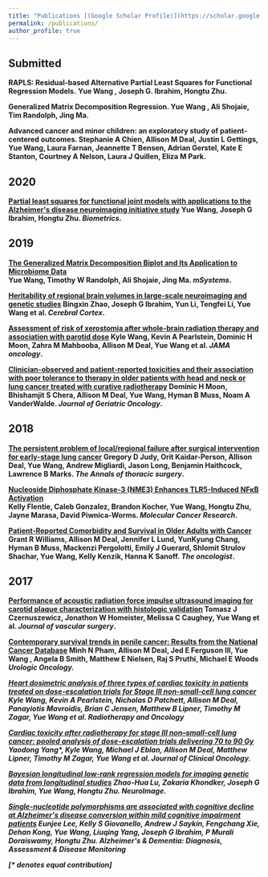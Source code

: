 ```yaml
---
title: "Publications [(Google Scholar Profile)](https://scholar.google.com/citations?user=m8LRDMwAAAAJ&hl=en)"
permalink: /publications/
author_profile: true
---
```



## Submitted
<b> RAPLS: Residual-based Alternative Partial Least Squares for Functional Regression Models.</b> 
<b> Yue Wang <b>, Joseph G. Ibrahim, Hongtu Zhu.

<b> Generalized Matrix Decomposition Regression. </b> 
<b> Yue Wang <b>, Ali Shojaie, Tim Randolph, Jing Ma.

<b> Advanced cancer and minor children: an exploratory study of patient-centered outcomes. </b> 
Stephanie A Chien, Allison M Deal, Justin L Gettings, <b>Yue Wang<b>, Laura Farnan, Jeannette T Bensen, Adrian Gerstel, Kate E Stanton, Courtney A Nelson, Laura J Quillen, Eliza M Park.


## 2020
<b>[Partial least squares for functional joint models with applications to the Alzheimer's disease neuroimaging initiative study](https://onlinelibrary.wiley.com/doi/full/10.1111/biom.13219)</b> 
<b>Yue Wang<b>, Joseph G Ibrahim, Hongtu Zhu.
<i>Biometrics</i>.

## 2019
<b>[The Generalized Matrix Decomposition Biplot and Its Application to Microbiome Data](https://msystems.asm.org/content/4/6/e00504-19.abstract)</b>  
<b>Yue Wang<b>, Timothy W Randolph, Ali Shojaie, Jing Ma.
<i>mSystems</i>.

<b>[Heritability of regional brain volumes in large-scale neuroimaging and genetic studies](https://academic.oup.com/cercor/article/29/7/2904/5052722)</b> 
Bingxin Zhao, Joseph G Ibrahim, Yun Li, Tengfei Li, <b>Yue Wang<b> et al. 
<i>Cerebral Cortex</i>.

<b>[Assessment of risk of xerostomia after whole-brain radiation therapy and association with parotid dose](https://jamanetwork.com/journals/jamaoncology/article-abstract/2716812)</b> 
Kyle Wang, Kevin A Pearlstein, Dominic H Moon, Zahra M Mahbooba, Allison M Deal, <b>Yue Wang<b> et al.
<i>JAMA oncology</i>.

<b>[Clinician-observed and patient-reported toxicities and their association with poor tolerance to therapy in older patients with head and neck or lung cancer treated with curative radiotherapy](https://www.sciencedirect.com/science/article/abs/pii/S1879406818301024)</b> 
Dominic H Moon, Bhishamjit S Chera, Allison M Deal, <b>Yue Wang<b>, Hyman B Muss, Noam A VanderWalde.
<i>Journal of Geriatric Oncology</i>. 

## 2018

<b>[The persistent problem of local/regional failure after surgical intervention for early-stage lung cancer](https://www.sciencedirect.com/science/article/pii/S0003497518305599)</b> 
Gregory D Judy, Orit Kaidar-Person, Allison Deal, <b>Yue Wang<b>, Andrew Migliardi, Jason Long, Benjamin Haithcock, Lawrence B Marks.
<i>The Annals of thoracic surgery</i>.

<b>[Nucleoside Diphosphate Kinase-3 (NME3) Enhances TLR5-Induced NFκB Activation](https://mcr.aacrjournals.org/content/16/6/986.abstract)</b>  
Kelly Flentie, Caleb Gonzalez, Brandon Kocher, <b>Yue Wang<b>, Hongtu Zhu, Jayne Marasa, David Piwnica-Worms. 
<i>Molecular Cancer Research</i>. 

<b>[Patient‐Reported Comorbidity and Survival in Older Adults with Cancer](https://www.ncbi.nlm.nih.gov/pmc/articles/PMC5896706/)</b> 
Grant R Williams, Allison M Deal, Jennifer L Lund, YunKyung Chang, Hyman B Muss, Mackenzi Pergolotti, Emily J Guerard, Shlomit Strulov Shachar, <b>Yue Wang<b>, Kelly Kenzik, Hanna K Sanoff.
<i>The oncologist</i>. 
  
## 2017

<b>[Performance of acoustic radiation force impulse ultrasound imaging for carotid plaque characterization with histologic validation](https://www.sciencedirect.com/science/article/pii/S0741521417311515)</b> 
Tomasz J Czernuszewicz, Jonathon W Homeister, Melissa C Caughey, <b>Yue Wang<b> et al.  <i>Journal of vascular surgery</i>. 

<b>[Contemporary survival trends in penile cancer: Results from the National Cancer Database](https://www.sciencedirect.com/science/article/pii/S1078143917304167)</b>
Minh N Pham, Allison M Deal, Jed E Ferguson III, <b> Yue Wang <b>, Angela B Smith, Matthew E Nielsen, Raj S Pruthi, Michael E Woods
<i>Urologic Oncology.

<b>[Heart dosimetric analysis of three types of cardiac toxicity in patients treated on dose-escalation trials for Stage III non-small-cell lung cancer](https://www.sciencedirect.com/science/article/pii/S0167814017326294)</b> 
Kyle Wang, Kevin A Pearlstein, Nicholas D Patchett, Allison M Deal, Panayiotis Mavroidis, Brian C Jensen, Matthew B Lipner, Timothy M Zagar, <b>Yue Wang<b> et al. 
<i>Radiotherapy and Oncology</i>

<b>[Cardiac toxicity after radiotherapy for stage III non–small-cell lung cancer: pooled analysis of dose-escalation trials delivering 70 to 90 Gy](https://www.ncbi.nlm.nih.gov/pmc/articles/PMC5455462/)</b>
Yaodong Yang\*, Kyle Wang, Michael J Eblan, Allison M Deal, Matthew Lipner, Timothy M Zagar, <b>Yue Wang<b> et al. <i>Journal of Clinical Oncology</i>.

<b>[Bayesian longitudinal low-rank regression models for imaging genetic data from longitudinal studies](https://www.sciencedirect.com/science/article/pii/S1053811917300617)</b>
Zhao-Hua Lu, Zakaria Khondker, Joseph G Ibrahim, <b>Yue Wang<b>, Hongtu Zhu. <i>NeuroImage</i>. 

<b>[Single-nucleotide polymorphisms are associated with cognitive decline at Alzheimer's disease conversion within mild cognitive impairment patients](http://lantaoyu.com/publications/RLSG)</b>
Eunjee Lee, Kelly S Giovanello, Andrew J Saykin, Fengchang Xie, Dehan Kong, <b>Yue Wang<b>, Liuqing Yang, Joseph G Ibrahim, P Murali Doraiswamy, Hongtu Zhu. <i> Alzheimer's \& Dementia: Diagnosis, Assessment \& Disease Monitoring</i>


[\* denotes equal contribution]
